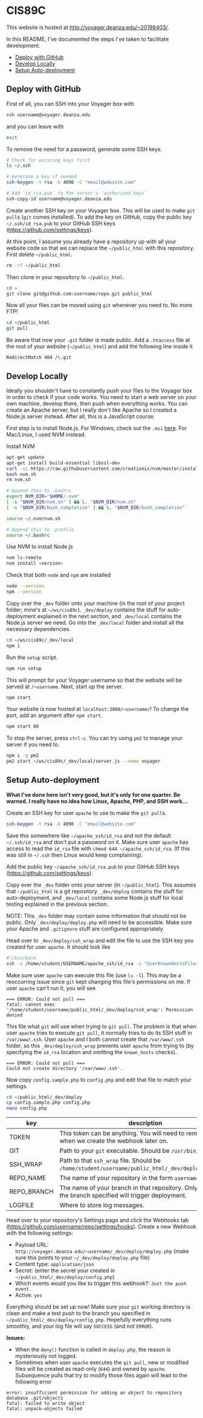 # CIS89C

This website is hosted at http://voyager.deanza.edu/~20198403/.

In this README, I've documented the steps I've taken to facilitate development.

 - [Deploy with GitHub](#deploy-with-github)
 - [Develop Locally](#develop-locally)
 - [Setup Auto-deployment](#setup-auto-deployment)

## Deploy with GitHub

First of all, you can SSH into your Voyager box with

```bash
ssh username@voyager.deanza.edu
```

and you can leave with

```bash
exit
```

To remove the need for a password, generate some SSH keys.

```bash
# Check for existing keys first
ls ~/.ssh

# Generate a key if needed
ssh-keygen -t rsa -b 4096 -C "email@website.com"

# Add `id_rsa.pub` to the server's `authorized_keys`
ssh-copy-id username@voyager.deanza.edu
```

Create another SSH key on your Voyager box. This will be used to make `git pull`s (`git` comes installed). To add the key on GitHub, copy the public key `~/.ssh/id_rsa.pub` to your GitHub SSH keys (https://github.com/settings/keys).

At this point, I assume you already have a repository up with all your website code so that we can replace the `~/public_html` with this repository. First delete `~/public_html`.

```bash
rm -rf ~/public_html
```

Then clone in your repository to `~/public_html`.

```bash
cd ~
git clone git@github.com:username/repo.git public_html
```

Now all your files can be moved using `git` whenever you need to. No more FTP!

```bash
cd ~/public_html
git pull
```

Be aware that now your `.git` folder is made public. Add a `.htaccess` file at the root of your website (`~/public_html`) and add the following line inside it

```
RedirectMatch 404 /\.git
```

## Develop Locally

Ideally you shouldn't have to constantly push your files to the Voyager box in order to check if your code works. You need to start a web server on your own machine, develop there, then push when everything works. You can create an Apache server, but I really don't like Apache so I created a Node.js server instead. After all, this is a JavaScript course.

First step is to install Node.js. For Windows, check out the `.msi` [here](https://nodejs.org/en/download/). For Mac/Linux, I used NVM instead.


Install NVM

```bash
apt-get update
apt-get install build-essential libssl-dev
curl -sL https://raw.githubusercontent.com/creationix/nvm/master/install.sh -o nvm.sh
bash nvm.sh
rm nvm.sh

# Append this to .bashrc
export NVM_DIR="$HOME/.nvm"
[ -s "$NVM_DIR/nvm.sh" ] && \. "$NVM_DIR/nvm.sh"
[ -s "$NVM_DIR/bash_completion" ] && \. "$NVM_DIR/bash_completion"

source ~/.nvm/nvm.sh

# Append this to .profile
source ~/.bashrc
```

Use NVM to install Node.js

```bash
nvm ls-remote
nvm install <version>
```

Check that both `node` and `npm` are installed

```bash
node --version
npm --version
```

Copy over the `_dev` folder onto your machine (in the root of your project folder; mine's at `~/ws/cis89c`). `_dev/deploy` contains the stuff for auto-deployment explained in the next section, and `_dev/local` contains the Node.js server we need. Go into the `_dev/local` folder and install all the necessary dependencies.

```bash
cd ~/ws/cis89c/_dev/local
npm i
```

Run the `setup` script.

```bash
npm run setup
```

This will prompt for your Voyager username so that the website will be served at `/~username`. Next, start up the server.

```bash
npm start
```

Your website is now hosted at `localhost:3000/~username/`! To change the port, add an argument after `npm start`.

```bash
npm start 80
```

To stop the server, press `ctrl-c`. You can try using `pm2` to manage your server if you need to.

```bash
npm i -g pm2
pm2 start ~/ws/cis89c/_dev/local/server.js --name voyager
```

## Setup Auto-deployment

**What I've done here isn't very good, but it's only for one quarter. Be warned. I really have no idea how Linux, Apache, PHP, and SSH work...**

Create an SSH key for user `apache` to use to make the `git pull`s.

```bash
ssh-keygen -t rsa -b 4096 -C "email@website.com"
```

Save this somewhere like `~/apache_ssh/id_rsa` and not the default `~/.ssh/id_rsa` and don't put a password on it. Make sure user `apache` has access to read the `id_rsa` file with `chmod 644 ~/apache_ssh/id_rsa`. (If this was still in `~/.ssh` then Linux would keep complaining).

Add the public key `~/apache_ssh/id_rsa.pub` to your GitHub SSH keys (https://github.com/settings/keys).

Copy over the `_dev` folder onto your server (in `~/public_html`). This assumes that `~/public_html` is a git repository. `_dev/deploy` contains the stuff for auto-deployment, and `_dev/local` contains some Node.js stuff for local testing explained in the previous section.

NOTE: This `_dev` folder may contain some information that should not be public. Only `_dev/deploy/deploy.php` will need to be accessible. Make sure your Apache and `.gitignore` stuff are configured appropriately.

Head over to `_dev/deploy/ssh_wrap` and edit the file to use the SSH key you created for user `apache`. It should look like

```bash
#!/bin/bash
ssh -i /home/student/USERNAME/apache_ssh/id_rsa -o "UserKnownHostsFile=/dev/null" -o "StrictHostKeyChecking=no" "$@"
```

Make sure user `apache` can execute this file (use `ls -l`). This may be a reoccurring issue since `git` kept changing this file's permissions on me. If user `apache` can't run it, you will see

```
=== ERROR: Could not pull ===
fatal: cannot exec '/home/student/username/public_html/_dev/deploy/ssh_wrap': Permission denied
```

This file what `git` will use when trying to `git pull`. The problem is that when user `apache` tries to execute `git pull`, it normally tries to do its SSH stuff in `/var/www/.ssh`. User `apache` and I both cannot create that `/var/www/.ssh` folder, so this `_dev/deploy/ssh_wrap` prevents user `apache` from trying to (by specifying the `id_rsa` location and omitting the `known_hosts` checks).

```
=== ERROR: Could not pull ===
Could not create directory '/var/www/.ssh'.
```

Now copy `config.sample.php` to `config.php` and edit that file to match your settings.

```bash
cd ~/public_html/_dev/deploy
cp config.sample.php config.php
nano config.php
```

| key         | description |
|-------------|-------------|
| TOKEN       | This token can be anything. You will need to remember it for when we create the webhook later on. |
| GIT         | Path to your `git` executable. Should be `/usr/bin/git`. |
| SSH_WRAP    | Path to that `ssh_wrap` file. Should be `/home/student/username/public_html/_dev/deploy/ssh_wrap`. |
| REPO_NAME   | The name of your repository in the form `username/repo`. |
| REPO_BRANCH | The name of your branch in that repository. Only pushes to the branch specified will trigger deployment. |
| LOGFILE     | Where to store log messages. |

Head over to your repository's Settings page and click the Webhooks tab  (https://github.com/username/repo/settings/hooks). Create a new Webhook with the following settings:

 - Payload URL: `http://voyager.deanza.edu/~username/_dev/deploy/deploy.php` (make sure this points to your `~/_dev/deploy/deploy.php` file)
 - Content type: `application/json`
 - Secret: (enter the secret your created in `~/public_html/_dev/deploy/config.php`)
 - Which events would you like to trigger this webhook?: `Just the push event.`
 - Active: `yes`

Everything should be set up now! Make sure your `git` working directory is clean and make a test push to the branch you specified in `~/public_html/_dev/deploy/config.php`. Hopefully everything runs smoothly, and your log file will say `SUCCESS` (and not `ERROR`).

**Issues:**

 - When the `deny()` function is called in `deploy.php`, the reason is mysteriously not logged.
 - Sometimes when user `apache` executes the `git pull`, new or modified files will be created as read-only (`644`) and owned by `apache`. Subsequence pulls that try to modify those files again will lead to the following error

```
error: insufficient permission for adding an object to repository database .git/objects
fatal: failed to write object
fatal: unpack-objects failed
```

